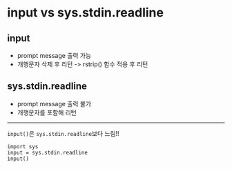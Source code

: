 # input vs sys.stdin.readline

## input
- prompt message 출력 가능
- 개행문자 삭제 후 리턴 -> rstrip() 함수 적용 후 리턴


## sys.stdin.readline
- prompt message 출력 불가
- 개행문자를 포함해 리턴

---

`input()`은 `sys.stdin.readline`보다 느림!!

```
import sys
input = sys.stdin.readline
input()
```